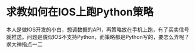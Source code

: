 # 求教如何在IOS上跑Python策略

本人是做IOS开发的小白，想调数据的API，再策略放在手机上跑，有了买卖信号就推送。问题是貌似IOS不支持Python，而策略都是Python写的，要怎么弄呢？求大神指点一二